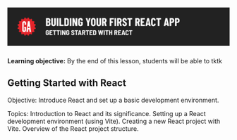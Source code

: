 # ![Building Your First React App - Getting Started with React](./assets/hero.png)

**Learning objective:** By the end of this lesson, students will be able to tktk


## Getting Started with React

Objective: Introduce React and set up a basic development environment.

Topics:
Introduction to React and its significance.
Setting up a React development environment (using Vite).
Creating a new React project with Vite.
Overview of the React project structure.